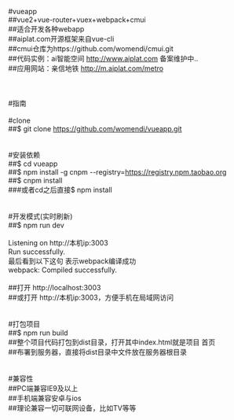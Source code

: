 #vueapp
<br>##vue2+vue-router+vuex+webpack+cmui
<br>##适合开发各种webapp
<br>##aiplat.com开源框架来自vue-cli
<br>##cmui仓库为https://github.com/womendi/cmui.git
<br>##代码实例：ai智能空间  http://www.aiplat.com 备案维护中..
<br>##应用网站：亲信地铁    http://m.aiplat.com/metro
<br>
<br>
<br>
<br>#指南
<br>
<br>#clone
<br>##$ git clone https://github.com/womendi/vueapp.git
<br>
<br>
<br>#安装依赖
<br>##$ cd vueapp
<br>##$ npm install -g cnpm --registry=https://registry.npm.taobao.org
<br>##$ cnpm install
<br>###或者cd之后直接$  npm  install
<br>
<br>
<br>#开发模式(实时刷新)
<br>##$ npm run dev
<br>
<br>Listening on http://本机ip:3003
<br>Run successfully.
<br>最后看到以下这句 表示webpack编译成功
<br>webpack: Compiled successfully.
<br>
<br>##打开 http://localhost:3003
<br>##或打开 http://本机ip:3003，方便手机在局域网访问
<br>
<br>
<br>#打包项目
<br>##$ npm run build
<br>##整个项目代码打包到dist目录，打开其中index.html就是项目 首页
<br>##布署到服务器，直接将dist目录中文件放在服务器根目录
<br>
<br>
<br>#兼容性
<br>##PC端兼容IE9及以上
<br>##手机端兼容安卓与ios
<br>##理论兼容一切可联网设备，比如TV等等

